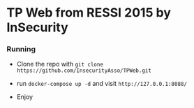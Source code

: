 # TP Web from RESSI 2015 by InSecurity

### Running

-  Clone the repo with `git clone https://github.com/InsecurityAsso/TPWeb.git`

-  run
`docker-compose up -d` and visit `http://127.0.0.1:8088/`

-  Enjoy
